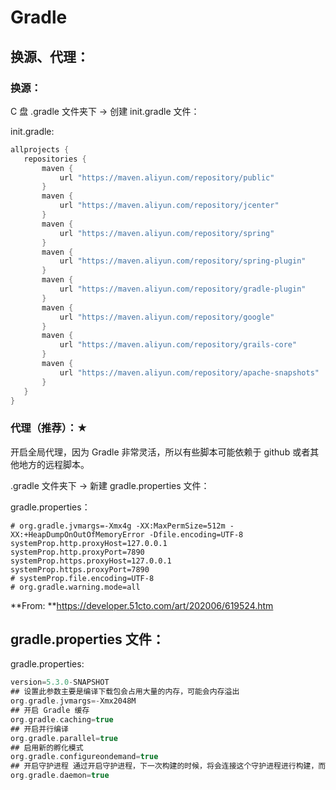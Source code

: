 # Gradle

## 换源、代理：

### 换源：

C 盘 .gradle 文件夹下 -> 创建 init.gradle 文件：

init.gradle: 

```groovy
allprojects {  
   repositories {  
       maven {  
           url "https://maven.aliyun.com/repository/public"  
       }  
       maven {  
           url "https://maven.aliyun.com/repository/jcenter"  
       }  
       maven {  
           url "https://maven.aliyun.com/repository/spring"  
       }  
       maven {  
           url "https://maven.aliyun.com/repository/spring-plugin"  
       }  
       maven {  
           url "https://maven.aliyun.com/repository/gradle-plugin"  
       }  
       maven {  
           url "https://maven.aliyun.com/repository/google"  
       }  
       maven {  
           url "https://maven.aliyun.com/repository/grails-core"  
       } 
       maven {  
           url "https://maven.aliyun.com/repository/apache-snapshots"  
       }  
   }  
} 
```

### 代理（推荐）：★

开启全局代理，因为 Gradle 非常灵活，所以有些脚本可能依赖于 github 或者其他地方的远程脚本。

.gradle 文件夹下 -> 新建 gradle.properties 文件：

gradle.properties：

```properties
# org.gradle.jvmargs=-Xmx4g -XX:MaxPermSize=512m -XX:+HeapDumpOnOutOfMemoryError -Dfile.encoding=UTF-8  
systemProp.http.proxyHost=127.0.0.1  
systemProp.http.proxyPort=7890  
systemProp.https.proxyHost=127.0.0.1  
systemProp.https.proxyPort=7890  
# systemProp.file.encoding=UTF-8  
# org.gradle.warning.mode=all
```

**From: **https://developer.51cto.com/art/202006/619524.htm

## gradle.properties 文件：

gradle.properties:

```groovy
version=5.3.0-SNAPSHOT
## 设置此参数主要是编译下载包会占用大量的内存，可能会内存溢出
org.gradle.jvmargs=-Xmx2048M
## 开启 Gradle 缓存
org.gradle.caching=true
## 开启并行编译
org.gradle.parallel=true
## 启用新的孵化模式
org.gradle.configureondemand=true
## 开启守护进程 通过开启守护进程，下一次构建的时候，将会连接这个守护进程进行构建，而不是重新fork一个gradle构建进程
org.gradle.daemon=true
```

